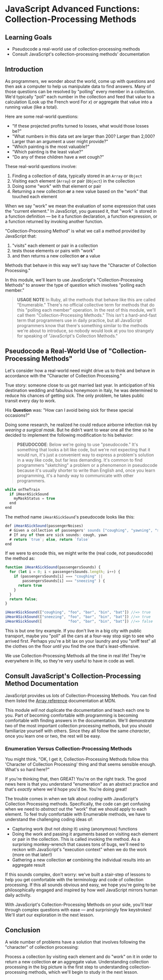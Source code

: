 # JavaScript Advanced Functions: Collection-Processing Methods

## Learning Goals

* Pseudocode a real-world use of collection-processing methods
* Consult JavaScript's collection-processing methods' documentation

## Introduction

As programmers, we wonder about the world, come up with questions and then ask
a computer to help us manipulate data to find answers. Many of those questions
can be resolved by "polling" every member in a collection. We'd typically
"poll" each number in the collection and feed that value to a calculation (Look
up the French word For _x_) _or_ aggregate that value into a running value
(like a total).

Here are some real-world questions:

* "If these projected profits turned to losses, what would those losses be?"
* "What numbers in this data set are larger than 200? Larger than 2,000? Larger
  than an argument a user might provide?"
* "Which painting is the most valuable?"
* "Which painting is the least value?"
* "Do any of these children have a wet cough?"

These real-world questions involve:

1. Finding a collection of data, typically stored in an `Array` or `Object`
2. Visiting each element (`Array`) or pair (`Object`) in the collection
3. Doing some "work" with that element or pair
4. Returning a new collection **or** a new value based on the "work" that
   touched each element

When we say "work" we mean the evaluation of some expression that uses the
"current element." In JavaScript, you guessed it, that "work" is stored in
a function definition &mdash; be it a function declaration, a function
expression, or a function returned by invoking another function.

"Collection-Processing Method" is what we call a method provided by JavaScript
that:

1. "visits" each element or pair in a collection
2. tests those elements or pairs with "work"
3. and then returns a new collection **or** a value

Methods that behave in this way we'll say have the "Character of Collection
Processing."

In this module, we'll learn to use JavaScript's "Collection-Processing Methods"
to answer the type of question which involves "polling each member."

> **USAGE NOTE** In Ruby, all the methods that behave like this are called
> "Enumerable." There's no official collective term for methods that do this
> "polling each member" operation. In the rest of this module, we'll call them
> "Collection-Processing Methods." This isn't a hard-and-fast term that
> programmers use in daily practice, but all JavaScript programmers know that
> there's something similar to the methods we're about to introduce, so nobody
> would look at you too strangely for speaking of "JavaScript's Collection
> Methods."

## Pseudocode a Real-World Use of "Collection-Processing Methods"

Let's consider how a real-world need might drive us to think and behave in
accordance with the "Character of Collection Processing."

True story: someone close to us got married last year. In anticipation of his
destination wedding and fabulous honeymoon in Italy, he was determined to
reduce his chances of getting sick. The only problem, he takes public transit
every day to work.

His **Question** was: "How can I avoid being sick for these special occasions?"

Doing some research, he realized he could reduce airborne infection risk by
_wearing a surgical mask_. But he didn't want to wear one all the time so he
decided to implement the following modification to his behavior:

> **PSEUDOCODE**: Below we're going to use "pseudocode." It's something that
> looks a bit like code, but we're not expecting that it would run, it's just a
> convenient way to express a problem's solution in a way like code, but far
> less demanding. It's common to find programmers "sketching" a problem or a
> phenomenon in pseudocode because it's usually shorter to write than English
> and, once you learn programming, it's a handy way to communicate with other
> programmers.

```js
while onTheTrain
  if iHearASickSound
    myMaskStatus = true
  end
end
```

The method name `iHearASickSound`'s pseudocode looks like
this:

```js
def iHearASickSound(passengerNoises)
  # Given a collection of passengers' sounds ["coughing", "yawning", "sneezing", "singing Jamaican traditional folksong"]
  # If any of them are sick sounds: cough, yawn
  # return `true`; else, return `false`
end
```

If we were to encode this, we might write the (real code, not pseudocode) the
method as:

```js
function iHearASickSound(passengersSounds) {
  for (let i = 0; i < passengersSounds.length; i++) {
    if (passengersSounds[i] === "coughing" ||
        passengersSounds[i] === "sneezing" ) {
      return true
    }
  }
  return false;
}

iHearASickSound(["coughing", "foo", "bar", "bin", "bat"]) //=> true
iHearASickSound(["sneezing", "foo", "bar", "bin", "bat"]) //=> true
iHearASickSound([            "foo", "bar", "bin", "bat"]) //=> false
```

This is but one tiny example. If you don't live in a big city with public
transport, maybe you "poll" all the cars at a four-way stop sign to see who
arrived first. Perhaps you're a bit lax on your laundry and you "sniff test"
all the clothes on the floor _until_ you find the one that's least-offensive.

We use Collection-Processing Methods all the time in real life! They're
everywhere in life, so they're very useful to have in code as well.

## Consult JavaScript's Collection-Processing Method Documentation

JavaScript provides us _lots_ of Collection-Processing Methods. You can find
them listed the [Array reference][arrayref] documentation at MDN.

This module _will not_ duplicate the documentation and teach each one to you.
Part of becoming comfortable with programming is becoming comfortable with
finding answers in the documentation. We'll demonstrate two of the most
important collection processing methods, but you should familiarize yourself
with others. Since they all follow the same _character_, once you learn one or
two, the rest will be easy.

### Enumeration Versus Collection-Processing Methods

You might think, "OK, I get it, Collection-Processing Methods follow this
'Character of Collection Processing' thing and that seems sensible enough.
What's so hard here?"

If you're thinking that, then GREAT! You're on the right track. The good news
here is that you understand "enumeration" as an abstract practice and that's
_exactly_ where we'd hope you'd be. You're doing great!

The trouble comes in when we talk about _coding_ with JavaScript's Collection
Processing methods. Specifically, the code can get confusing when we need to
_abstract_ out the "work" that we should apply to each element. To feel truly
comfortable with Enumerable methods, we have to understand the challenging
coding ideas of:

* Capturing work (but not _doing_ it) using (anonymous) functions
* Doing the work and passing it arguments based on visiting each element or
  pair in the collection. This is called invoking the method.  As a surprising
  monkey-wrench that causes tons of bugs, we'll need to reckon with JavaScript's
  "execution context" when we do the work (more on that later!)
* Gathering a new collection **or** combining the individual results into an
  aggregate result


If this sounds complex, don't worry: we've built a stair-step of lessons to
help you get comfortable with the terminology and code of collection
processing. If this all sounds obvious and easy, we hope you're going to be
philosophically engaged and inspired by how well JavaScript mirrors human daily
activity.

With JavaScript's Collection-Processing Methods on your side, you'll tear
through complex questions with ease &mdash; and surprisingly few keystrokes!
We'll start our exploration in the next lesson.

## Conclusion

A wide number of problems have a solution that involves following the
"character" of collection processing:

Process a collection by visiting each element and do "work" on it in order to
return a new collection **or** an aggregate value. Understanding collection
processing in the big picture is the first step to understanding
collection-processing methods, which we'll begin to study in the next lesson.

[arrayref]: https://developer.mozilla.org/en-US/docs/Web/JavaScript/Reference/Global_Objects/Array
